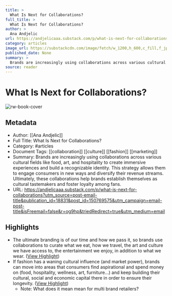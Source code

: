 ```yaml
---
title: >
  What Is Next for Collaborations?
full_title: >
  What Is Next for Collaborations?
author: >
  Ana Andjelic
url: https://andjelicaaa.substack.com/p/what-is-next-for-collaborations?utm_source=post-email-title&publication_id=18831&post_id=150769575&utm_campaign=email-post-title&isFreemail=false&r=og9hp&triedRedirect=true&utm_medium=email
category: articles
image_url: https://substackcdn.com/image/fetch/w_1200,h_600,c_fill,f_jpg,q_auto:good,fl_progressive:steep,g_auto/https%3A%2F%2Fsubstack-post-media.s3.amazonaws.com%2Fpublic%2Fimages%2Fe527a204-a1c1-4045-9795-e2994fceccdf_988x1002.png
published_date: None
summary: >
  Brands are increasingly using collaborations across various cultural fields like food, art, and hospitality to create immersive experiences and build a recognizable identity. This strategy allows them to engage consumers in new ways and diversify their revenue streams. Ultimately, these collaborations help brands establish themselves as cultural tastemakers and foster loyalty among fans.
source: reader
---
```

# What Is Next for Collaborations?

![rw-book-cover](https://substackcdn.com/image/fetch/w_1200,h_600,c_fill,f_jpg,q_auto:good,fl_progressive:steep,g_auto/https%3A%2F%2Fsubstack-post-media.s3.amazonaws.com%2Fpublic%2Fimages%2Fe527a204-a1c1-4045-9795-e2994fceccdf_988x1002.png)

## Metadata
- Author: [[Ana Andjelic]]
- Full Title: What Is Next for Collaborations?
- Category: #articles
- Document Tags: [[collaboration]] [[culture]] [[fashion]] [[marketing]] 
- Summary: Brands are increasingly using collaborations across various cultural fields like food, art, and hospitality to create immersive experiences and build a recognizable identity. This strategy allows them to engage consumers in new ways and diversify their revenue streams. Ultimately, these collaborations help brands establish themselves as cultural tastemakers and foster loyalty among fans.
- URL: https://andjelicaaa.substack.com/p/what-is-next-for-collaborations?utm_source=post-email-title&publication_id=18831&post_id=150769575&utm_campaign=email-post-title&isFreemail=false&r=og9hp&triedRedirect=true&utm_medium=email

## Highlights
- The ultimate branding is of our time and how we pass it, so brands use collaborations to curate what we eat, how we travel, the art and culture we have access to, the entertainment we enjoy, in addition to what we wear. ([View Highlight](https://read.readwise.io/read/01jeprxrc2da7bx6qvvdj7bzjh))
- If fashion has a waning cultural influence (and market power), brands can move into areas that consumers find aspirational and spend money on (food, hospitality, wellness, art, furniture…) and keep building their cultural, social and economic capital there in order to ensure their longevity. ([View Highlight](https://read.readwise.io/read/01jeps2g257myte2anwy9tmqrt))
    - Note: What does it mean mean for multi brand retailers?


